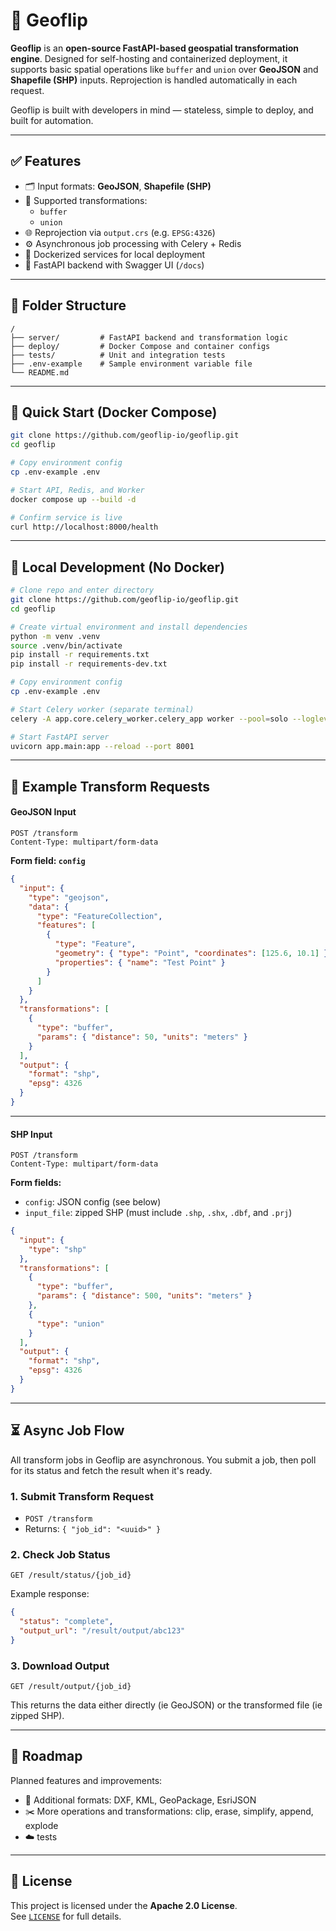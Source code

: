 # 🧭 Geoflip

**Geoflip** is an **open-source FastAPI-based geospatial transformation engine**. Designed for self-hosting and containerized deployment, it supports basic spatial operations like `buffer` and `union` over **GeoJSON** and **Shapefile (SHP)** inputs. Reprojection is handled automatically in each request.

Geoflip is built with developers in mind — stateless, simple to deploy, and built for automation.

---

## ✅ Features

- 🗂 Input formats: **GeoJSON**, **Shapefile (SHP)**
- 🔧 Supported transformations:
  - `buffer`
  - `union`
- 🌐 Reprojection via `output.crs` (e.g. `EPSG:4326`)
- ⚙️ Asynchronous job processing with Celery + Redis
- 🐳 Dockerized services for local deployment
- 🚀 FastAPI backend with Swagger UI (`/docs`)

---

## 📁 Folder Structure

```
/
├── server/         # FastAPI backend and transformation logic
├── deploy/         # Docker Compose and container configs
├── tests/          # Unit and integration tests
├── .env-example    # Sample environment variable file
└── README.md
```

---

## 🚀 Quick Start (Docker Compose)

```bash
git clone https://github.com/geoflip-io/geoflip.git
cd geoflip

# Copy environment config
cp .env-example .env

# Start API, Redis, and Worker
docker compose up --build -d

# Confirm service is live
curl http://localhost:8000/health
```

---

## 🧪 Local Development (No Docker)

```bash
# Clone repo and enter directory
git clone https://github.com/geoflip-io/geoflip.git
cd geoflip

# Create virtual environment and install dependencies
python -m venv .venv
source .venv/bin/activate
pip install -r requirements.txt
pip install -r requirements-dev.txt

# Copy environment config
cp .env-example .env

# Start Celery worker (separate terminal)
celery -A app.core.celery_worker.celery_app worker --pool=solo --loglevel=INFO

# Start FastAPI server
uvicorn app.main:app --reload --port 8001
```

---

## 🔁 Example Transform Requests

#### GeoJSON Input

```http
POST /transform
Content-Type: multipart/form-data
```

**Form field: `config`**
```json
{
  "input": {
    "type": "geojson",
    "data": {
      "type": "FeatureCollection",
      "features": [
        {
          "type": "Feature",
          "geometry": { "type": "Point", "coordinates": [125.6, 10.1] },
          "properties": { "name": "Test Point" }
        }
      ]
    }
  },
  "transformations": [
    {
      "type": "buffer",
      "params": { "distance": 50, "units": "meters" }
    }
  ],
  "output": {
    "format": "shp",
    "epsg": 4326
  }
}
```

---

#### SHP Input

```http
POST /transform
Content-Type: multipart/form-data
```

**Form fields:**
- `config`: JSON config (see below)
- `input_file`: zipped SHP (must include `.shp`, `.shx`, `.dbf`, and `.prj`)

```json
{
  "input": {
    "type": "shp"
  },
  "transformations": [
    {
      "type": "buffer",
      "params": { "distance": 500, "units": "meters" }
    },
    {
      "type": "union"
    }
  ],
  "output": {
    "format": "shp",
    "epsg": 4326
  }
}
```

---

## ⏳ Async Job Flow

All transform jobs in Geoflip are asynchronous. You submit a job, then poll for its status and fetch the result when it's ready.

### 1. Submit Transform Request
- `POST /transform`
- Returns: `{ "job_id": "<uuid>" }`

### 2. Check Job Status
```http
GET /result/status/{job_id}
```
Example response:
```json
{
  "status": "complete",
  "output_url": "/result/output/abc123"
}
```

### 3. Download Output
```http
GET /result/output/{job_id}
```
This returns the data either directly (ie GeoJSON) or the transformed file (ie zipped SHP).

---

## 🔭 Roadmap

Planned features and improvements:

- 📁 Additional formats: DXF, KML, GeoPackage, EsriJSON
- ✂️ More operations and transformations: clip, erase, simplify, append, explode
- ☁️ tests

---

## 📄 License

This project is licensed under the **Apache 2.0 License**.  
See [`LICENSE`](./LICENSE) for full details.
